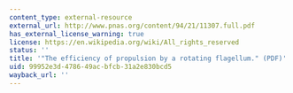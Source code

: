 ```yaml
---
content_type: external-resource
external_url: http://www.pnas.org/content/94/21/11307.full.pdf
has_external_license_warning: true
license: https://en.wikipedia.org/wiki/All_rights_reserved
status: ''
title: '"The efficiency of propulsion by a rotating flagellum." (PDF)'
uid: 99952e3d-4786-49ac-bfcb-31a2e830bcd5
wayback_url: ''
---
```

